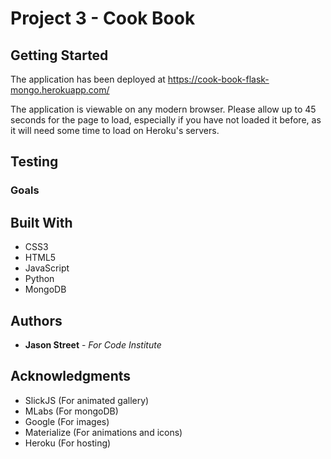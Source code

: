 # Project 3 - Cook Book

## Getting Started

The application has been deployed at https://cook-book-flask-mongo.herokuapp.com/

The application is viewable on any modern browser. Please allow up to 45 seconds for the page to load, especially if you have not loaded it before, as it will need some time to load on Heroku's servers.

## Testing


### Goals


## Built With

* CSS3
* HTML5
* JavaScript
* Python
* MongoDB

## Authors

* **Jason Street** - *For Code Institute*


## Acknowledgments

* SlickJS (For animated gallery)
* MLabs (For mongoDB)
* Google (For images)
* Materialize (For animations and icons)
* Heroku (For hosting)
